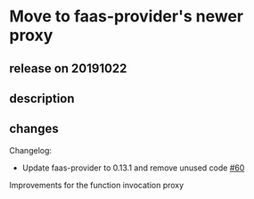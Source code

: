 # Move to faas-provider's newer proxy

## release on 20191022
## description
## changes
Changelog:

* Update faas-provider to 0.13.1 and remove unused code <a class="issue-link js-issue-link" data-error-text="Failed to load title" data-id="509442561" data-permission-text="Title is private" data-url="https://github.com/openfaas/faas-swarm/issues/60" data-hovercard-type="pull_request" data-hovercard-url="/openfaas/faas-swarm/pull/60/hovercard" href="https://github.com/openfaas/faas-swarm/pull/60">#60</a>

Improvements for the function invocation proxy

